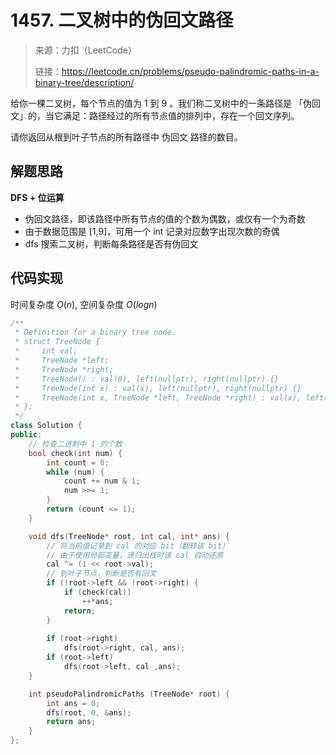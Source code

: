 ﻿# 1457. 二叉树中的伪回文路径
> 来源：力扣（LeetCode）
> 
> 链接：https://leetcode.cn/problems/pseudo-palindromic-paths-in-a-binary-tree/description/

给你一棵二叉树，每个节点的值为 1 到 9 。我们称二叉树中的一条路径是 「伪回文」的，当它满足：路径经过的所有节点值的排列中，存在一个回文序列。

请你返回从根到叶子节点的所有路径中 伪回文 路径的数目。


## 解题思路
**DFS + 位运算**
- 伪回文路径，即该路径中所有节点的值的个数为偶数，或仅有一个为奇数
- 由于数据范围是 [1,9]，可用一个 int 记录对应数字出现次数的奇偶
- dfs 搜索二叉树，判断每条路径是否有伪回文

## 代码实现
时间复杂度 $O(n)$, 空间复杂度 $O(logn)$
```cpp
/**
 * Definition for a binary tree node.
 * struct TreeNode {
 *     int val;
 *     TreeNode *left;
 *     TreeNode *right;
 *     TreeNode() : val(0), left(nullptr), right(nullptr) {}
 *     TreeNode(int x) : val(x), left(nullptr), right(nullptr) {}
 *     TreeNode(int x, TreeNode *left, TreeNode *right) : val(x), left(left), right(right) {}
 * };
 */
class Solution {
public:
    // 检查二进制中 1 的个数
    bool check(int num) {
        int count = 0;
        while (num) {
            count += num & 1;
            num >>= 1;
        }
        return (count <= 1);
    }

    void dfs(TreeNode* root, int cal, int* ans) {
        // 将当前值记录到 cal 的对应 bit（翻转该 bit）
        // 由于使用局部变量，递归出栈时该 cal 自动还原
        cal ^= (1 << root->val);
        // 到叶子节点，判断是否有回文
        if (!root->left && !root->right) {
            if (check(cal))
                ++*ans;
            return;
        }
        
        if (root->right) 
            dfs(root->right, cal, ans);
        if (root->left)
            dfs(root->left, cal ,ans); 
    }

    int pseudoPalindromicPaths (TreeNode* root) {
        int ans = 0;
        dfs(root, 0, &ans);
        return ans;
    }
};
```




